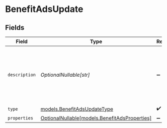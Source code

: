 # BenefitAdsUpdate


## Fields

| Field                                                                              | Type                                                                               | Required                                                                           | Description                                                                        |
| ---------------------------------------------------------------------------------- | ---------------------------------------------------------------------------------- | ---------------------------------------------------------------------------------- | ---------------------------------------------------------------------------------- |
| `description`                                                                      | *OptionalNullable[str]*                                                            | :heavy_minus_sign:                                                                 | The description of the benefit. Will be displayed on products having this benefit. |
| `type`                                                                             | [models.BenefitAdsUpdateType](../models/benefitadsupdatetype.md)                   | :heavy_check_mark:                                                                 | N/A                                                                                |
| `properties`                                                                       | [OptionalNullable[models.BenefitAdsProperties]](../models/benefitadsproperties.md) | :heavy_minus_sign:                                                                 | N/A                                                                                |